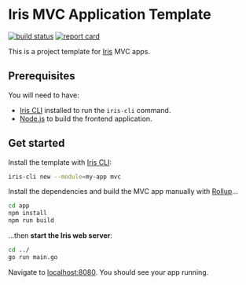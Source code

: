 # Iris MVC Application Template

[![build status](https://img.shields.io/github/actions/workflow/status/iris-contrib/mvc-template/ci.yml?branch=main&style=for-the-badge)](https://github.com/iris-contrib/mvc-template/actions) [![report card](https://img.shields.io/badge/report%20card-a%2B-ff3333.svg?style=for-the-badge)](https://goreportcard.com/report/github.com/iris-contrib/mvc-template)

This is a project template for [Iris](https://iris-go.com) MVC apps.

## Prerequisites

You will need to have:

- [Iris CLI](https://github.com/kataras/iris-cli) installed to run the `iris-cli` command.
- [Node.js](https://nodejs.org) to build the frontend application.

## Get started

Install the template with [Iris CLI](https://github.com/kataras/iris-cli):

```sh
iris-cli new --module=my-app mvc
```

Install the dependencies and build the MVC app manually with [Rollup](https://rollupjs.org)...

```sh
cd app
npm install
npm run build
```

...then **start the Iris web server**:

```sh
cd ../
go run main.go
```

Navigate to [localhost:8080](http://localhost:8080). You should see your app running.
